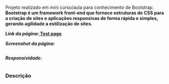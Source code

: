 Projeto realizado em mini curso/aula para conhecimento de Bootstrap.
<br>
<b>Bootstrap<b> é um framework front-end que fornece estruturas de CSS para a criação de sites e aplicações responsivas de forma rápida e simples, gerando agilidade a estilização de sites.
<br>
<p><i>Link da página:</i><a href="https://bootstrap-rbs.netlify.app/">  Test page </a></p>

<p><i>Screenshot da página:</i><p>

<img src=""/>

<p><i>Responsividade:</i><p>

<img src=""/>

<h3>Descrição</h3>
